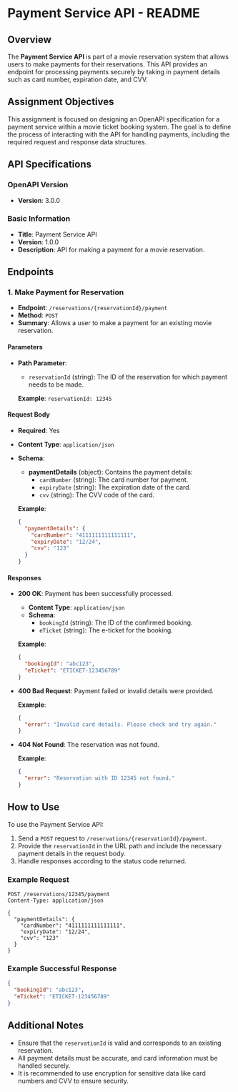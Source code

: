 # Payment Service API - README

## Overview
The **Payment Service API** is part of a movie reservation system that allows users to make payments for their reservations. This API provides an endpoint for processing payments securely by taking in payment details such as card number, expiration date, and CVV.

## Assignment Objectives
This assignment is focused on designing an OpenAPI specification for a payment service within a movie ticket booking system. The goal is to define the process of interacting with the API for handling payments, including the required request and response data structures.

## API Specifications

### OpenAPI Version
- **Version**: 3.0.0

### Basic Information
- **Title**: Payment Service API
- **Version**: 1.0.0
- **Description**: API for making a payment for a movie reservation.

## Endpoints

### 1. Make Payment for Reservation
- **Endpoint**: `/reservations/{reservationId}/payment`
- **Method**: `POST`
- **Summary**: Allows a user to make a payment for an existing movie reservation.

#### Parameters
- **Path Parameter**:
  - `reservationId` (string): The ID of the reservation for which payment needs to be made.
  
  **Example**: `reservationId: 12345`

#### Request Body
- **Required**: Yes
- **Content Type**: `application/json`
- **Schema**:
  - **paymentDetails** (object): Contains the payment details:
    - `cardNumber` (string): The card number for payment.
    - `expiryDate` (string): The expiration date of the card.
    - `cvv` (string): The CVV code of the card.
  
  **Example**:
  ```json
  {
    "paymentDetails": {
      "cardNumber": "4111111111111111",
      "expiryDate": "12/24",
      "cvv": "123"
    }
  }
  ```

#### Responses
- **200 OK**: Payment has been successfully processed.
  - **Content Type**: `application/json`
  - **Schema**:
    - `bookingId` (string): The ID of the confirmed booking.
    - `eTicket` (string): The e-ticket for the booking.
  
  **Example**:
  ```json
  {
    "bookingId": "abc123",
    "eTicket": "ETICKET-123456789"
  }
  ```

- **400 Bad Request**: Payment failed or invalid details were provided.

  **Example**:
  ```json
  {
    "error": "Invalid card details. Please check and try again."
  }
  ```

- **404 Not Found**: The reservation was not found.

  **Example**:
  ```json
  {
    "error": "Reservation with ID 12345 not found."
  }
  ```

## How to Use
To use the Payment Service API:
1. Send a `POST` request to `/reservations/{reservationId}/payment`.
2. Provide the `reservationId` in the URL path and include the necessary payment details in the request body.
3. Handle responses according to the status code returned.

### Example Request
```http
POST /reservations/12345/payment
Content-Type: application/json

{
  "paymentDetails": {
    "cardNumber": "4111111111111111",
    "expiryDate": "12/24",
    "cvv": "123"
  }
}
```

### Example Successful Response
```json
{
  "bookingId": "abc123",
  "eTicket": "ETICKET-123456789"
}
```

## Additional Notes
- Ensure that the `reservationId` is valid and corresponds to an existing reservation.
- All payment details must be accurate, and card information must be handled securely.
- It is recommended to use encryption for sensitive data like card numbers and CVV to ensure security.
